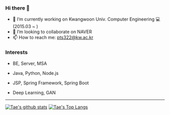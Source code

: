 ### Hi there 👋

- 🔭 I’m currently working on Kwangwoon Univ. Computer Engineering 💻 (2015.03 ~ )
- 👯 I’m looking to collaborate on NAVER
- 📫 How to reach me: pts322@kw.ac.kr

### Interests

- BE, Server, MSA
- Java, Python, Node.js
- JSP, Spring Framework, Spring Boot

- Deep Learning, GAN

---
[![Tae's github stats](https://github-readme-stats.vercel.app/api?username=developerTae&show_icons=true&count_private=true&theme=dark)](https://github.com/anuraghazra/github-readme-stats)
[![Tae's Top Langs](https://github-readme-stats.vercel.app/api/top-langs/?username=developerTae&exclude_repo=developerTae.github.io&layout=compact&theme=dark&langs_count=8&hide=Makefile)](https://github.com/anuraghazra/github-readme-stats)
